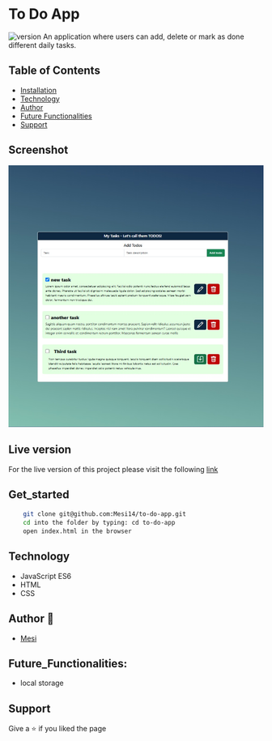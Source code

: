 # To Do App

<img alt="version" src="https://img.shields.io/badge/version-1.0.0-blue.svg?cacheSeconds=2592000" />
An application where users can add, delete or mark as done different daily tasks.

## Table of Contents

- [Installation](#get_started)
- [Technology](#technology)
- [Author](#author)
- [Future Functionalities](#future_functionalities)
- [Support](#support)

## Screenshot

![To Do App](./Assets/Img/screenshot.jpg)

## Live version

For the live version of this project please visit the following [link]()

## Get_started

```bash
    git clone git@github.com:Mesi14/to-do-app.git
    cd into the folder by typing: cd to-do-app
    open index.html in the browser
```

## Technology

- JavaScript ES6
- HTML
- CSS

## Author :bust_in_silhouette:

- [Mesi](https://github.com/Mesi14)

## Future_Functionalities:

- local storage

## Support

Give a :star: if you liked the page